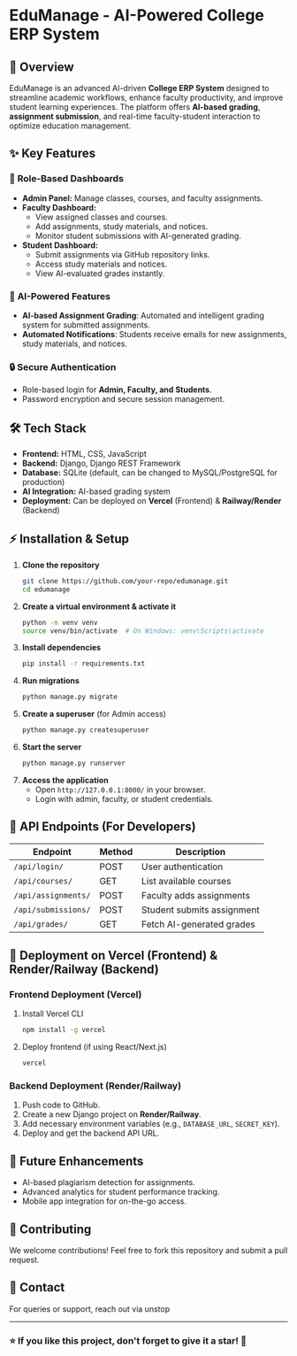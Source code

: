 # **EduManage - AI-Powered College ERP System**

## 🚀 **Overview**

EduManage is an advanced AI-driven **College ERP System** designed to streamline academic workflows, enhance faculty productivity, and improve student learning experiences. The platform offers **AI-based grading**, **assignment submission**, and real-time faculty-student interaction to optimize education management.

## ✨ **Key Features**

### 🔹 **Role-Based Dashboards**

- **Admin Panel:** Manage classes, courses, and faculty assignments.
- **Faculty Dashboard:**
  - View assigned classes and courses.
  - Add assignments, study materials, and notices.
  - Monitor student submissions with AI-generated grading.
- **Student Dashboard:**
  - Submit assignments via GitHub repository links.
  - Access study materials and notices.
  - View AI-evaluated grades instantly.

### 🤖 **AI-Powered Features**

- **AI-based Assignment Grading**: Automated and intelligent grading system for submitted assignments.
- **Automated Notifications**: Students receive emails for new assignments, study materials, and notices.

### 🔒 **Secure Authentication**

- Role-based login for **Admin, Faculty, and Students**.
- Password encryption and secure session management.

## 🛠 **Tech Stack**

- **Frontend:** HTML, CSS, JavaScript
- **Backend:** Django, Django REST Framework
- **Database:** SQLite (default, can be changed to MySQL/PostgreSQL for production)
- **AI Integration:** AI-based grading system
- **Deployment:** Can be deployed on **Vercel** (Frontend) & **Railway/Render** (Backend)

## ⚡ **Installation & Setup**

1. **Clone the repository**
   ```bash
   git clone https://github.com/your-repo/edumanage.git
   cd edumanage
   ```
2. **Create a virtual environment & activate it**
   ```bash
   python -m venv venv
   source venv/bin/activate  # On Windows: venv\Scripts\activate
   ```
3. **Install dependencies**
   ```bash
   pip install -r requirements.txt
   ```
4. **Run migrations**
   ```bash
   python manage.py migrate
   ```
5. **Create a superuser** (for Admin access)
   ```bash
   python manage.py createsuperuser
   ```
6. **Start the server**
   ```bash
   python manage.py runserver
   ```
7. **Access the application**
   - Open `http://127.0.0.1:8000/` in your browser.
   - Login with admin, faculty, or student credentials.

## 📜 **API Endpoints (For Developers)**

| Endpoint            | Method | Description                |
| ------------------- | ------ | -------------------------- |
| `/api/login/`       | POST   | User authentication        |
| `/api/courses/`     | GET    | List available courses     |
| `/api/assignments/` | POST   | Faculty adds assignments   |
| `/api/submissions/` | POST   | Student submits assignment |
| `/api/grades/`      | GET    | Fetch AI-generated grades  |

## 🚀 **Deployment on Vercel (Frontend) & Render/Railway (Backend)**

### **Frontend Deployment (Vercel)**

1. Install Vercel CLI
   ```bash
   npm install -g vercel
   ```
2. Deploy frontend (if using React/Next.js)
   ```bash
   vercel
   ```

### **Backend Deployment (Render/Railway)**

1. Push code to GitHub.
2. Create a new Django project on **Render/Railway**.
3. Add necessary environment variables (e.g., `DATABASE_URL`, `SECRET_KEY`).
4. Deploy and get the backend API URL.

## 🎯 **Future Enhancements**

- AI-based plagiarism detection for assignments.
- Advanced analytics for student performance tracking.
- Mobile app integration for on-the-go access.

## 🤝 **Contributing**

We welcome contributions! Feel free to fork this repository and submit a pull request.

## 📩 **Contact**

For queries or support, reach out via unstop 

---

### ⭐ **If you like this project, don't forget to give it a star!** 🌟


